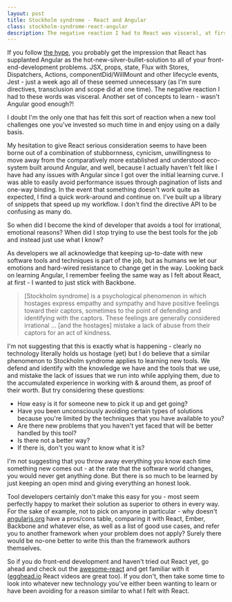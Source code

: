 ```yaml
---
layout: post
title: Stockholm syndrome - React and Angular
class: stockholm-syndrome-react-angular
description: The negative reaction I had to React was visceral, at first.
---
```


If you follow [the hype](http://news.ycombinator.com), you probably get the
impression that React has supplanted Angular as the hot-new-silver-bullet-solution
to all of your front-end-development problems. JSX, props, state, Flux with
Stores, Dispatchers, Actions, componentDid/WillMount and other lifecycle
events, Jest - just a week ago all of these seemed unnecessary (as I'm sure
directives, transclusion and scope did at one time). The negative reaction I
had to these words was visceral. Another set of concepts to learn - wasn't
Angular good enough?!

I doubt I'm the only one that has felt this sort of reaction when a new tool
challenges one you've invested so much time in and enjoy using on a daily
basis.

My hesitation to give React serious consideration seems to have been borne out
of a combination of stubbornness, cynicism, unwillingness to move away from the
comparatively more established and understood eco-system built around Angular,
and well, because I actually haven't felt like I have had any issues with
Angular since I got over the initial learning curve.  I was able to
easily avoid performance issues through pagination of lists and one-way
binding. In the event that something doesn't work quite as expected, I
find a quick work-around and continue on. I've built up a library of
snippets that speed up my workflow. I don't find the directive API to be
confusing as many do.

So when did I become the kind of developer that avoids a tool for irrational,
emotional reasons? When did I stop trying to use the best tools for the job and
instead just use what I know?

As developers we all acknowledge that keeping up-to-date with new software
tools and techniques is part of the job, but as humans we let our emotions and
hard-wired resistance to change get in the way. Looking back on learning
Angular, I remember feeling the same way as I felt about React, at first - I
wanted to just stick with Backbone.

> [Stockholm syndrome] is a psychological phenomenon in which hostages
> express empathy and sympathy and have positive feelings toward their
> captors, sometimes to the point of defending and identifying with the
> captors. These feelings are generally considered irrational ... [and
> the hostages] mistake a lack of abuse from their captors for an act of
> kindness.

I'm not suggesting that this is exactly what is happening - clearly no
technology literally holds us hostage (yet) but I do believe that a
similar phenomenon to Stockholm syndrome applies to learning new tools.
We defend and identify with the knowledge we have and the tools that we
use, and mistake the lack of issues that we run into while applying
them, due to the accumulated experience in working with & around them, as proof
of their worth. But try considering these questions:

- How easy is it for someone new to pick it up and get going?
- Have you been unconsciously avoiding certain types of solutions because
  you're limited by the techniques that you have available to you?
- Are there new problems that you haven't yet faced that will be better handled by
  this tool?
- Is there not a better way?
- If there is, don't you want to know what it is?

I'm not suggesting that you throw away everything you know each time something new
comes out - at the rate that the software world changes, you would never get anything
done. But there is so much to be learned by just keeping an open mind and giving
everything an honest look.

Tool developers certainly don't make this easy for you - most seem perfectly
happy to market their solution as superior to others in every way. For the sake
of example, not to pick on anyone in particular - why doesn't
[angularjs.org](angularjs.org) have a pros/cons table, comparing it with React,
Ember, Backbone and whatever else, as well as a list of good use cases, and refer you
to another framework when your problem does not apply? Surely there would be
no-one better to write this than the framework authors themselves.

So if you do front-end development and haven't tried out React yet, go ahead
and check out the [awesome-react](https://github.com/enaqx/awesome-react)
and get familiar with it ([egghead.io](egghead.io) React videos are great too).
If you don't, then take some time to look into whatever new technology you've
either been wanting to learn or have been avoiding for a reason similar to what I
felt with React.
